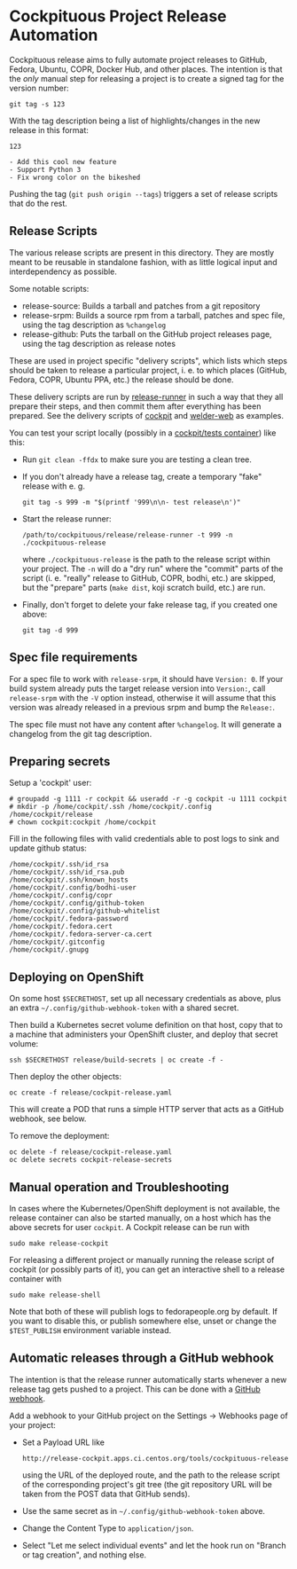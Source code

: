 # Cockpituous Project Release Automation

Cockpituous release aims to fully automate project releases to GitHub, Fedora,
Ubuntu, COPR, Docker Hub, and other places. The intention is that the *only*
manual step for releasing a project is to create a signed tag for the version
number:

    git tag -s 123

With the tag description being a list of highlights/changes in the new release
in this format:

    123

    - Add this cool new feature
    - Support Python 3
    - Fix wrong color on the bikeshed

Pushing the tag (`git push origin --tags`) triggers a set of release scripts
that do the rest.

## Release Scripts

The various release scripts are present in this directory. They are mostly
meant to be reusable in standalone fashion, with as little logical input
and interdependency as possible.

Some notable scripts:

 * release-source: Builds a tarball and patches from a git repository
 * release-srpm: Builds a source rpm from a tarball, patches and spec file,
   using the tag description as `%changelog`
 * release-github: Puts the tarball on the GitHub project releases page, using
   the tag description as release notes

These are used in project specific "delivery scripts", which lists which steps
should be taken to release a particular project, i. e. to which places (GitHub,
Fedora, COPR, Ubuntu PPA, etc.) the release should be done.

These delivery scripts are run by [release-runner](./release-runner) in such a
way that they all prepare their steps, and then commit them after everything
has been prepared. See the delivery scripts of
[cockpit](https://github.com/cockpit-project/cockpit/blob/master/tools/cockpituous-release)
and
[welder-web](https://github.com/weldr/welder-web/blob/master/utils/cockpituous-release)
as examples.

You can test your script locally (possibly in a
[cockpit/tests container](https://hub.docker.com/r/cockpit/tests/)) like
this:

 * Run `git clean -ffdx` to make sure you are testing a clean tree.

 * If you don't already have a release tag, create a temporary "fake" release
   with e. g.

       git tag -s 999 -m "$(printf '999\n\n- test release\n')"

 * Start the release runner:

       /path/to/cockpituous/release/release-runner -t 999 -n ./cockpituous-release

   where `./cockpituous-release` is the path to the release script within your
   project. The `-n` will do a "dry run" where the "commit" parts of the script
   (i. e. "really" release to GitHub, COPR, bodhi, etc.) are skipped, but the
   "prepare" parts (`make dist`, koji scratch build, etc.) are run.

 * Finally, don't forget to  delete your fake release tag, if you created one
   above:

       git tag -d 999

## Spec file requirements

For a spec file to work with `release-srpm`, it should have `Version: 0`.
If your build system already puts the target release version into `Version:`,
call `release-srpm` with the `-V` option instead, otherwise it will assume that
this version was already released in a previous srpm and bump the `Release:`.

The spec file must not have any content after `%changelog`. It will generate a
changelog from the git tag description.

## Preparing secrets

Setup a 'cockpit' user:

    # groupadd -g 1111 -r cockpit && useradd -r -g cockpit -u 1111 cockpit
    # mkdir -p /home/cockpit/.ssh /home/cockpit/.config /home/cockpit/release
    # chown cockpit:cockpit /home/cockpit

Fill in the following files with valid credentials able to post logs to sink and
update github status:

    /home/cockpit/.ssh/id_rsa
    /home/cockpit/.ssh/id_rsa.pub
    /home/cockpit/.ssh/known_hosts
    /home/cockpit/.config/bodhi-user
    /home/cockpit/.config/copr
    /home/cockpit/.config/github-token
    /home/cockpit/.config/github-whitelist
    /home/cockpit/.fedora-password
    /home/cockpit/.fedora.cert
    /home/cockpit/.fedora-server-ca.cert
    /home/cockpit/.gitconfig
    /home/cockpit/.gnupg

## Deploying on OpenShift

On some host `$SECRETHOST`, set up all necessary credentials as above, plus an
extra `~/.config/github-webhook-token` with a shared secret.

Then build a Kubernetes secret volume definition on that host, copy that to a
machine that administers your OpenShift cluster, and deploy that secret volume:

    ssh $SECRETHOST release/build-secrets | oc create -f -

Then deploy the other objects:

    oc create -f release/cockpit-release.yaml

This will create a POD that runs a simple HTTP server that acts as a GitHub
webhook, see below.

To remove the deployment:

    oc delete -f release/cockpit-release.yaml
    oc delete secrets cockpit-release-secrets

## Manual operation and Troubleshooting

In cases where the Kubernetes/OpenShift deployment is not available, the
release container can also be started manually, on a host which has the above
secrets for user `cockpit`. A Cockpit release can be run with

    sudo make release-cockpit

For releasing a different project or manually running the release script of
cockpit (or possibly parts of it), you can get an interactive shell to a
release container with

    sudo make release-shell

Note that both of these will publish logs to fedorapeople.org by default. If
you want to disable this, or publish somewhere else, unset or change the
`$TEST_PUBLISH` environment variable instead.

## Automatic releases through a GitHub webhook

The intention is that the release runner automatically starts whenever a new
release tag gets pushed to a project. This can be done with a
[GitHub webhook](https://developer.github.com/webhooks/).

Add a webhook to your GitHub project on the Settings → Webhooks page of your project:

 * Set a Payload URL like

       http://release-cockpit.apps.ci.centos.org/tools/cockpituous-release

   using the URL of the deployed route, and the path to the release script of
   the corresponding project's git tree (the git repository URL will be taken
   from the POST data that GitHub sends).

 * Use the same secret as in `~/.config/github-webhook-token` above.

 * Change the Content Type to `application/json`.

 * Select "Let me select individual events" and let the hook run on "Branch or
   tag creation", and nothing else.
